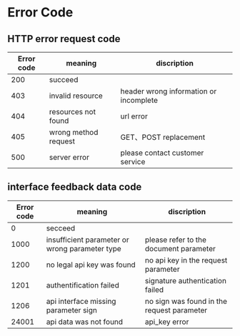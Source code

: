 # Error Code

## HTTP error request code

| Error code | meaning | discription |
| --- | --- | --- |
| 200 | succeed |  |
| 403 | invalid resource | header wrong information or incomplete |
| 404 | resources not found | url error |
| 405 | wrong method request | GET、POST replacement |
| 500 | server error | please contact customer service |

## interface feedback data code

| Error code | meaning | discription |
| --- | --- | --- |
| 0 | secceed |  |
| 1000 | insufficient parameter or wrong parameter type | please refer to the document parameter |
| 1200 | no legal api key was found | no api key in the request parameter |
| 1201 | authentification failed | signature authentication failed |
| 1206 | api interface missing parameter sign | no sign was found in the request parameter |
| 24001 | api data was not found | api_key error |
